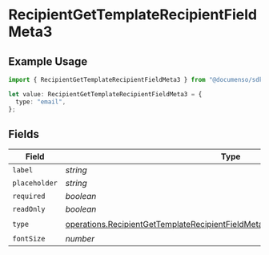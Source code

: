 # RecipientGetTemplateRecipientFieldMeta3

## Example Usage

```typescript
import { RecipientGetTemplateRecipientFieldMeta3 } from "@documenso/sdk-typescript/models/operations";

let value: RecipientGetTemplateRecipientFieldMeta3 = {
  type: "email",
};
```

## Fields

| Field                                                                                                                                                                                | Type                                                                                                                                                                                 | Required                                                                                                                                                                             | Description                                                                                                                                                                          |
| ------------------------------------------------------------------------------------------------------------------------------------------------------------------------------------ | ------------------------------------------------------------------------------------------------------------------------------------------------------------------------------------ | ------------------------------------------------------------------------------------------------------------------------------------------------------------------------------------ | ------------------------------------------------------------------------------------------------------------------------------------------------------------------------------------ |
| `label`                                                                                                                                                                              | *string*                                                                                                                                                                             | :heavy_minus_sign:                                                                                                                                                                   | N/A                                                                                                                                                                                  |
| `placeholder`                                                                                                                                                                        | *string*                                                                                                                                                                             | :heavy_minus_sign:                                                                                                                                                                   | N/A                                                                                                                                                                                  |
| `required`                                                                                                                                                                           | *boolean*                                                                                                                                                                            | :heavy_minus_sign:                                                                                                                                                                   | N/A                                                                                                                                                                                  |
| `readOnly`                                                                                                                                                                           | *boolean*                                                                                                                                                                            | :heavy_minus_sign:                                                                                                                                                                   | N/A                                                                                                                                                                                  |
| `type`                                                                                                                                                                               | [operations.RecipientGetTemplateRecipientFieldMetaTemplatesRecipientsResponseType](../../models/operations/recipientgettemplaterecipientfieldmetatemplatesrecipientsresponsetype.md) | :heavy_check_mark:                                                                                                                                                                   | N/A                                                                                                                                                                                  |
| `fontSize`                                                                                                                                                                           | *number*                                                                                                                                                                             | :heavy_minus_sign:                                                                                                                                                                   | N/A                                                                                                                                                                                  |